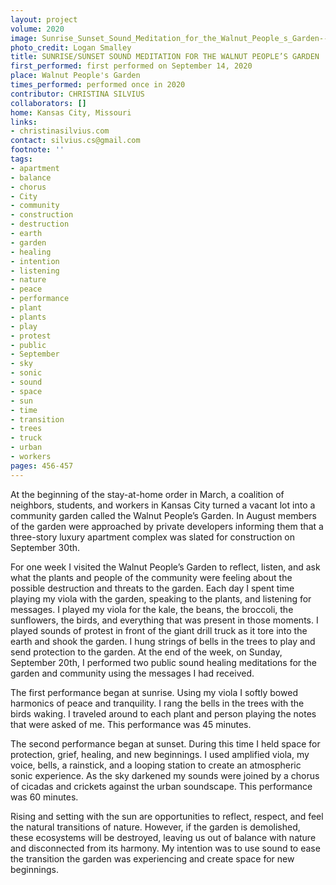 ```yaml
---
layout: project
volume: 2020
image: Sunrise_Sunset_Sound_Meditation_for_the_Walnut_People_s_Garden--Christina_Silvius.jpg
photo_credit: Logan Smalley
title: SUNRISE/SUNSET SOUND MEDITATION FOR THE WALNUT PEOPLE’S GARDEN
first_performed: first performed on September 14, 2020
place: Walnut People's Garden
times_performed: performed once in 2020
contributor: CHRISTINA SILVIUS
collaborators: []
home: Kansas City, Missouri
links:
- christinasilvius.com
contact: silvius.cs@gmail.com
footnote: ''
tags:
- apartment
- balance
- chorus
- City
- community
- construction
- destruction
- earth
- garden
- healing
- intention
- listening
- nature
- peace
- performance
- plant
- plants
- play
- protest
- public
- September
- sky
- sonic
- sound
- space
- sun
- time
- transition
- trees
- truck
- urban
- workers
pages: 456-457
---
```



At the beginning of the stay-at-home order in March, a coalition of neighbors, students, and workers in Kansas City turned a vacant lot into a community garden called the Walnut People’s Garden. In August members of the garden were approached by private developers informing them that a three-story luxury apartment complex was slated for construction on September 30th. 

For one week I visited the Walnut People’s Garden to reflect, listen, and ask what the plants and people of the community were feeling about the possible destruction and threats to the garden. Each day I spent time playing my viola with the garden, speaking to the plants, and listening for messages. I played my viola for the kale, the beans, the broccoli, the sunflowers, the birds, and everything that was present in those moments. I played sounds of protest in front of the giant drill truck as it tore into the earth and shook the garden. I hung strings of bells in the trees to play and send protection to the garden. At the end of the week, on Sunday, September 20th, I performed two public sound healing meditations for the garden and community using the messages I had received. 

The first performance began at sunrise. Using my viola I softly bowed harmonics of peace and tranquility. I rang the bells in the trees with the birds waking. I traveled around to each plant and person playing the notes that were asked of me. This performance was 45 minutes. 

The second performance began at sunset. During this time I held space for protection, grief, healing, and new beginnings. I used amplified viola, my voice, bells, a rainstick, and a looping station to create an atmospheric sonic experience. As the sky darkened my sounds were joined by a chorus of cicadas and crickets against the urban soundscape. This performance was 60 minutes. 

Rising and setting with the sun are opportunities to reflect, respect, and feel the natural transitions of nature. However, if the garden is demolished, these ecosystems will be destroyed, leaving us out of balance with nature and disconnected from its harmony. My intention was to use sound to ease the transition the garden was experiencing and create space for new beginnings.

